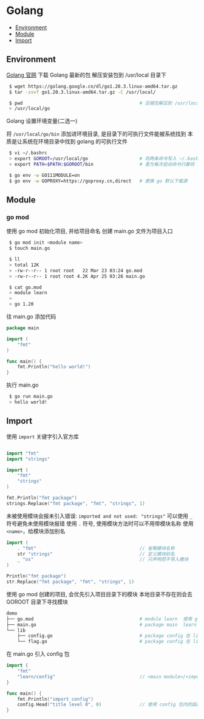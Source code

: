 # Golang

- [Environment](#environment)
- [Module](#module)
- [Import](#import)

## Environment

[Golang 官网](https://go.dev/) 下载 Golang 最新的包
解压安装包到 /usr/local 目录下

```bash
 $ wget https://golang.google.cn/dl/go1.20.3.linux-amd64.tar.gz
 $ tar -zxvf go1.20.3.linux-amd64.tar.gz -C /usr/local/

 $ pwd                                           # 压缩包解压到 /usr/local/go 下
 > /usr/local/go
```

Golang 设置环境变量(二选一)

将 `/usr/local/go/bin` 添加进环境目录, 是目录下的可执行文件能被系统找到
本质是让系统在环境目录中找到 golang 的可执行文件

```bash
 $ vi ~/.bashrc
 > export GOROOT=/usr/local/go                   # 将两条命令写入 ~/.bashrc
 > export PATH=$PATH:$GOROOT/bin                 # 意为每次启动命令行都将 /usr/local/go/bin 加入环境目录

 $ go env -w GO111MODULE=on
 $ go env -w GOPROXY=https://goproxy.cn,direct   # 更换 go 默认下载源
```

## Module

### go mod

使用 go mod 初始化项目, 并给项目命名
创建 main.go 文件为项目入口

```bash
 $ go mod init <module name>                     
 $ touch main.go

 $ ll
 > total 12K
 > -rw-r--r-- 1 root root   22 Mar 23 03:24 go.mod
 > -rw-r--r-- 1 root root 4.2K Apr 25 03:26 main.go

 $ cat go.mod
 > module learn
 >
 > go 1.20
```

往 main.go 添加代码

```go
package main

import (
    "fmt"
)

func main() {
    fmt.Println("hello world!")
}
```

执行 main.go

```bash
 $ go run main.go
 > hello world!
```

## Import

使用 `import` 关键字引入官方库

```go

import "fmt"
import "strings"

import (
    "fmt"
    "strings"
)

fmt.Println("fmt package")
strings.Replace("fmt package", "fmt", "strings", 1)
```

未被使用模块会报未引入错误: `imported and not used: "strings"` 
可以使用 `_` 符号避免未使用模块报错
使用 `.` 符号, 使用模块方法时可以不用带模块名称
使用 `<name>`，给模块添加别名

```go
import (
    . "fmt"                                      // 省略模块名称
    str "strings"                                // 定义模块别名
    _ "os"                                       // 只声明而不导入模块
)

Println("fmt package")
str.Replace("fmt package", "fmt", "strings", 1)
```

使用 go mod 创建的项目, 会优先引入项目目录下的模块
本地目录不存在则会去 GOROOT 目录下寻找模块

```bash
demo
├── go.mod                                       # module learn  使用 go mod 在 demo 文件下创建 learn 项目
├── main.go                                      # package main  learn 项目的入口
└── lib                                          
    ├── config.go                                # package config 在 lib 下新建 config.go 隶属于 config 包
    └── flag.go                                  # package config 在 lib 下新建 flag.go 隶属于 config 包
```

在 main.go 引入 config 包

```go
import {
    "fmt"
    "learn/config"                               // <main module>/<import module> 
}

func main() {
    fmt.Println("import config")
    config.Head("title level 0", 0)              // 使用 config 包内的函数
}
```
